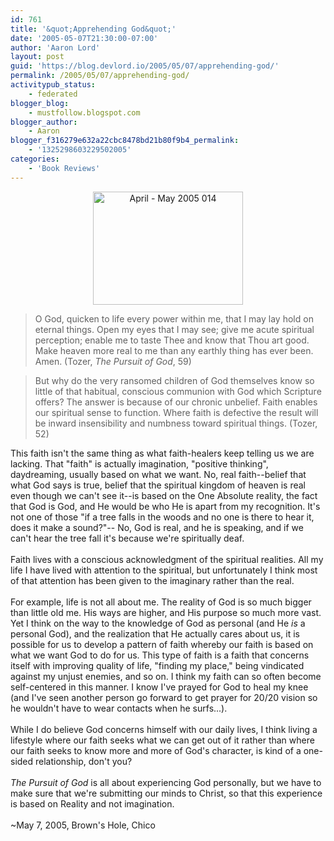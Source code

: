 ```yaml
---
id: 761
title: '&quot;Apprehending God&quot;'
date: '2005-05-07T21:30:00-07:00'
author: 'Aaron Lord'
layout: post
guid: 'https://blog.devlord.io/2005/05/07/apprehending-god/'
permalink: /2005/05/07/apprehending-god/
activitypub_status:
    - federated
blogger_blog:
    - mustfollow.blogspot.com
blogger_author:
    - Aaron
blogger_f316279e632a22cbc8478bd21b80f9b4_permalink:
    - '1325298603229502005'
categories:
    - 'Book Reviews'
---
```


<div style="text-align:center;"><a href="http://www.flickr.com/photos/71866444@N00/24828703/" title="Photo Sharing"><img src="http://photos23.flickr.com/24828703_0bc59d07d9_m.jpg" alt="April - May 2005 014" width="240" height="181" /></a><br /></div><blockquote>O God, quicken to life every power within me, that I may lay hold on eternal things.  Open my eyes that I may see; give me acute spiritual perception; enable me to taste Thee and know that Thou art good.  Make heaven more real to me than any earthly thing has ever been.  Amen. (Tozer, <i>The Pursuit of God</i>, 59)</blockquote><blockquote>But why do the very ransomed children of God themselves know so little of that habitual, conscious communion with God which Scripture offers?  The answer is because of our chronic unbelief.  Faith enables our spiritual sense to function.  Where faith is defective the result will be inward insensibility and numbness toward spiritual things.  (Tozer, 52)</blockquote>This faith isn't the same thing as what faith-healers keep telling us we are lacking.  That "faith" is actually imagination, "positive thinking", daydreaming, usually based on what we want.  No, real faith--belief that what God says is true, belief that the spiritual kingdom of heaven is real even though we can't see it--is based on the One Absolute reality, the fact that God is God, and He would be who He is apart from my recognition.  It's not one of those "if a tree falls in the woods and no one is there to hear it, does it make a sound?"--  No, God is real, and he is speaking, and if we can't hear the tree fall it's because we're spiritually deaf.<br /><br />Faith lives with a conscious acknowledgment of the spiritual realities.  All my life I have lived with attention to the spiritual, but unfortunately I think most of that attention has been given to the imaginary rather than the real.<br /><br />For example, life is not all about me.  The reality of God is so much bigger than little old me.  His ways are higher, and His purpose so much more vast.  Yet I think on the way to the knowledge of God as personal (and He <i>is</i> a personal God), and the realization that He actually cares about us, it is possible for us to develop a pattern of faith whereby our faith is based on what we want God to do for us.  This type of faith is a faith that concerns itself with improving quality of life, "finding my place," being vindicated against my unjust enemies, and so on.  I think my faith can so often become self-centered in this manner.  I know I've prayed for God to heal my knee (and I've seen another person go forward to get prayer for 20/20 vision so he wouldn't have to wear contacts when he surfs...).<br /><br />While I do believe God concerns himself with our daily lives, I think living a lifestyle where our faith seeks what we can get out of it rather than where our faith seeks to know more and more of God's character, is kind of a one-sided relationship, don't you?<br /><br /><i>The Pursuit of God</i> is all about experiencing God personally, but we have to make sure that we're submitting our minds to Christ, so that this experience is based on Reality and not imagination.<br /><br />~May 7, 2005, Brown's Hole, Chico<div class="blogger-post-footer"><img width='1' height='1' src='' alt='' /></div>